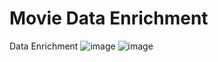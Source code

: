 # Movie Data Enrichment
 Data Enrichment
![image](https://github.com/SaintNickG/Proj2/assets/137968958/da9351de-e095-4f02-86e8-ac69e24eae0e)
![image](https://github.com/SaintNickG/Proj2/assets/137968958/09c58e00-df75-43e1-9ce3-678ab87bddba)
